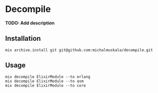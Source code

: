 # Decompile

**TODO: Add description**

## Installation

    mix archive.install git git@github.com:michalmuskala/decompile.git

## Usage

    mix decompile ElixirModule --to erlang
    mix decompile ElixirModule --to asm
    mix decompile ElixirModule --to core
